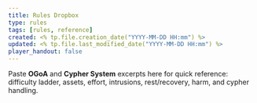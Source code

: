```yaml
---
title: Rules Dropbox
type: rules
tags: [rules, reference]
created: <% tp.file.creation_date("YYYY-MM-DD HH:mm") %>
updated: <% tp.file.last_modified_date("YYYY-MM-DD HH:mm") %>
player_handout: false
---
```


Paste **OGoA** and **Cypher System** excerpts here for quick reference: difficulty ladder, assets, effort, intrusions, rest/recovery, harm, and cypher handling.